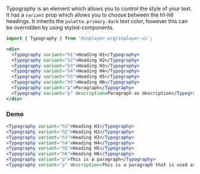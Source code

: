 Typography is an element which allows you to control the style of your text.
It has a `variant` prop which allows you to choose between the h1-h6 headings.
It inherits the `palette.primary.dark` text color, however this can be overridden by
using styled-components.

```jsx static
import { Typography } from '@inplayer-org/inplayer-ui';

<div>
  <Typography variant="h1">Heading H1</Typography>
  <Typography variant="h2">Heading H2</Typography>
  <Typography variant="h3">Heading H3</Typography>
  <Typography variant="h4">Heading H4</Typography>
  <Typography variant="h5">Heading H5</Typography>
  <Typography variant="h6">Heading H6</Typography>
  <Typography variant="p">Paragraph</Typography>
  <Typography variant="p" description>Paragraph as description</Typography>
</div>

```

### Demo

```jsx
<Typography variant="h1">Heading H1</Typography>
<Typography variant="h2">Heading H2</Typography>
<Typography variant="h3">Heading H3</Typography>
<Typography variant="h4">Heading H4</Typography>
<Typography variant="h5">Heading H5</Typography>
<Typography variant="h6">Heading H6</Typography>
<Typography variant="p">This is a paragraph</Typography>
<Typography variant="p" description>This is a paragraph that is used as a description</Typography>
```
